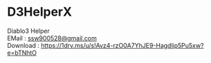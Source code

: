# D3HelperX
Diablo3 Helper<br>
EMail : ssw900528@gmail.com<br>
Download : https://1drv.ms/u/s!Avz4-rzO0A7YhJE9-Hagdlip5Pu5xw?e=bTNhtO
